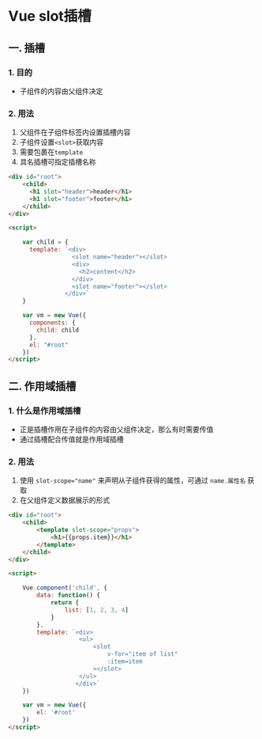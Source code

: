 # Vue slot插槽

## 一. 插槽
### 1. 目的
* 子组件的内容由父组件决定

### 2. 用法

1. 父组件在子组件标签内设置插槽内容
2. 子组件设置`<slot>`获取内容
3. 需要包裹在`template`
4. 具名插槽可指定插槽名称

```html
<div id="root">
	<child>
	  <h1 slot="header">header</h1>
	  <h1 slot="footer">footer</h1>
	</child>
</div>

<script>

	var child = {
	  template: `<div>
	              <slot name="header"></slot>
	              <div>
	                <h2>content</h2>
	              </div>
	              <slot name="footer"></slot>
	            </div>`
	}

	var vm = new Vue({
	  components: {
	    child: child
	  },
	  el: "#root"
	})
</script>
```

## 二. 作用域插槽

### 1. 什么是作用域插槽

* 正是插槽作用在子组件的内容由父组件决定，那么有时需要传值
* 通过插槽配合传值就是作用域插槽

### 2. 用法
1. 使用 `slot-scope="name"` 来声明从子组件获得的属性，可通过 `name.属性名` 获取
2. 在父组件定义数据展示的形式

```html
<div id="root">
	<child>
		<template slot-scope="props">
			<h1>{{props.item}}</h1>
		</template>
	</child>
</div>

<script>

	Vue.component('child', {
		data: function() {
			return {
				list: [1, 2, 3, 4]
			}
		},
		template: `<div>
					<ul>
						<slot 
							v-for="item of list"
							:item=item
						></slot>
					</ul>
				   </div>`
	})

	var vm = new Vue({
		el: '#root'
	})
</script>
```







<ad/>
<comment/>